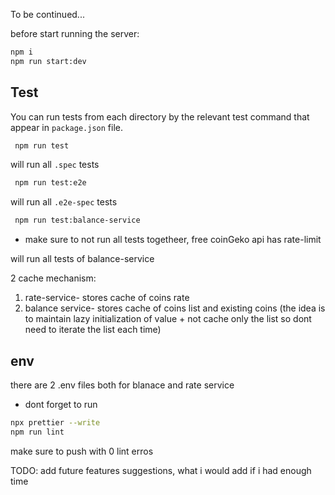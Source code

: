 To be continued...

before
start running the server:

```bash
npm i
npm run start:dev
```

## Test

You can run tests from each directory by the relevant test command that appear in `package.json` file.

```bash
 npm run test
```

will run all `.spec` tests

```bash
 npm run test:e2e
```

will run all `.e2e-spec` tests

```bash
 npm run test:balance-service
```

- make sure to not run all tests togetheer, free coinGeko api has rate-limit

will run all tests of balance-service

2 cache mechanism:

1. rate-service- stores cache of coins rate
2. balance service- stores cache of coins list and existing coins (the idea is to maintain lazy initialization of value + not cache only the list so dont need to iterate the list each time)

## env

there are 2 .env files both for blanace and rate service

- dont forget to run

```bash
npx prettier --write
npm run lint
```

make sure to push with 0 lint erros

TODO: add future features suggestions, what i would add if i had enough time
